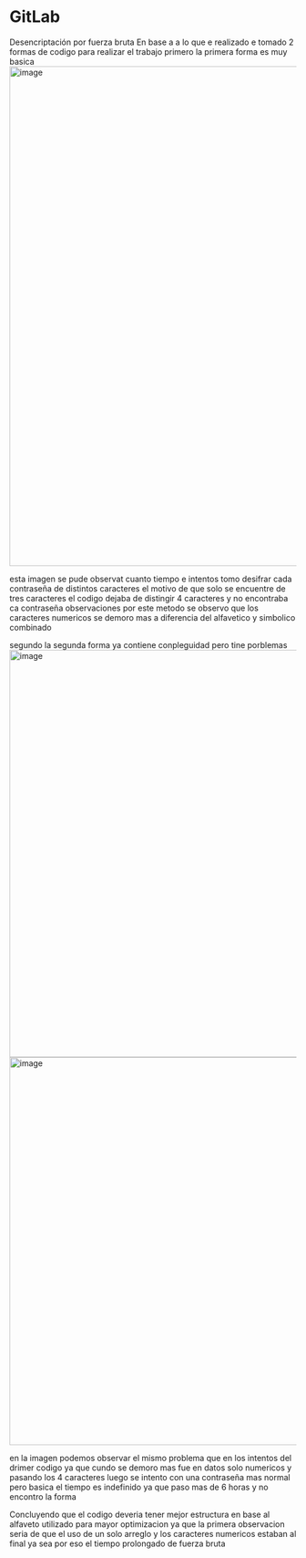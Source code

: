 # GitLab
Desencriptación por fuerza bruta
En base a a lo que e realizado e tomado 2 formas de codigo para realizar el trabajo 
primero la primera forma es muy basica 
<img width="890" height="876" alt="image" src="https://github.com/user-attachments/assets/84ea2c0e-40c8-4be5-9b36-07debeff45a9" />


esta imagen se pude observat cuanto tiempo e intentos tomo desifrar cada contraseña de distintos caracteres
el motivo de que solo se encuentre de tres caracteres el codigo dejaba de distingir 4 caracteres y no encontraba ca contraseña 
observaciones 
por este metodo se observo que los caracteres numericos se demoro mas a diferencia del alfavetico y simbolico combinado

segundo la segunda forma ya contiene conpleguidad pero tine porblemas 
<img width="891" height="714" alt="image" src="https://github.com/user-attachments/assets/59dd555c-0f8b-4b0a-889f-4a3997b4ccfb" />
<img width="893" height="680" alt="image" src="https://github.com/user-attachments/assets/98d8dc58-b96f-4146-b69a-7d095f1781df" />


en la imagen podemos observar el mismo problema que en los intentos del drimer codigo ya que cundo se demoro mas fue 
en datos solo numericos y pasando los 4 caracteres 
luego se intento con una contraseña mas normal pero basica el tiempo es indefinido ya que paso mas de 6 horas y no encontro la forma 

Concluyendo que el codigo deveria tener mejor estructura en base al alfaveto utilizado para mayor optimizacion ya que la 
primera observacion seria de que el uso de un solo arreglo y los caracteres numericos estaban al final ya sea por eso el tiempo prolongado 
de fuerza bruta 
